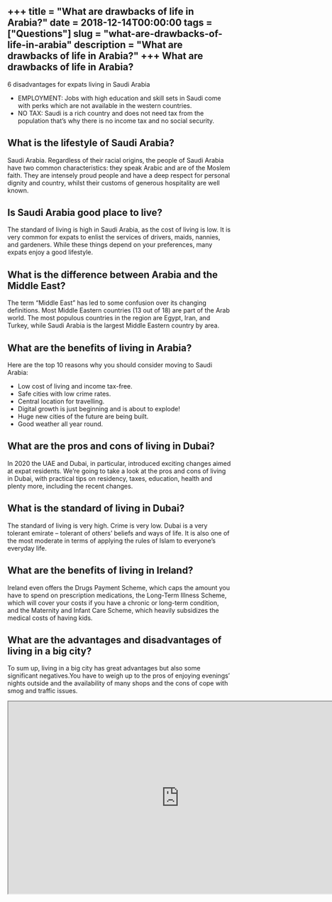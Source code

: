 +++
title = "What are drawbacks of life in Arabia?"
date = 2018-12-14T00:00:00
tags = ["Questions"]
slug = "what-are-drawbacks-of-life-in-arabia"
description = "What are drawbacks of life in Arabia?"
+++
What are drawbacks of life in Arabia?
-------------------------------------

6 disadvantages for expats living in Saudi Arabia

- EMPLOYMENT: Jobs with high education and skill sets in Saudi come with perks which are not available in the western countries.
- NO TAX: Saudi is a rich country and does not need tax from the population that’s why there is no income tax and no social security.

What is the lifestyle of Saudi Arabia?
--------------------------------------

Saudi Arabia. Regardless of their racial origins, the people of Saudi Arabia have two common characteristics: they speak Arabic and are of the Moslem faith. They are intensely proud people and have a deep respect for personal dignity and country, whilst their customs of generous hospitality are well known.

Is Saudi Arabia good place to live?
-----------------------------------

The standard of living is high in Saudi Arabia, as the cost of living is low. It is very common for expats to enlist the services of drivers, maids, nannies, and gardeners. While these things depend on your preferences, many expats enjoy a good lifestyle.

What is the difference between Arabia and the Middle East?
----------------------------------------------------------

The term “Middle East” has led to some confusion over its changing definitions. Most Middle Eastern countries (13 out of 18) are part of the Arab world. The most populous countries in the region are Egypt, Iran, and Turkey, while Saudi Arabia is the largest Middle Eastern country by area.

What are the benefits of living in Arabia?
------------------------------------------

Here are the top 10 reasons why you should consider moving to Saudi Arabia:

- Low cost of living and income tax-free.
- Safe cities with low crime rates.
- Central location for travelling.
- Digital growth is just beginning and is about to explode!
- Huge new cities of the future are being built.
- Good weather all year round.

What are the pros and cons of living in Dubai?
----------------------------------------------

In 2020 the UAE and Dubai, in particular, introduced exciting changes aimed at expat residents. We’re going to take a look at the pros and cons of living in Dubai, with practical tips on residency, taxes, education, health and plenty more, including the recent changes.

What is the standard of living in Dubai?
----------------------------------------

The standard of living is very high. Crime is very low. Dubai is a very tolerant emirate – tolerant of others’ beliefs and ways of life. It is also one of the most moderate in terms of applying the rules of Islam to everyone’s everyday life.

What are the benefits of living in Ireland?
-------------------------------------------

Ireland even offers the Drugs Payment Scheme, which caps the amount you have to spend on prescription medications, the Long-Term Illness Scheme, which will cover your costs if you have a chronic or long-term condition, and the Maternity and Infant Care Scheme, which heavily subsidizes the medical costs of having kids.

What are the advantages and disadvantages of living in a big city?
------------------------------------------------------------------

To sum up, living in a big city has great advantages but also some significant negatives.You have to weigh up to the pros of enjoying evenings’ nights outside and the availability of many shops and the cons of cope with smog and traffic issues.

<iframe allow="accelerometer; autoplay; clipboard-write; encrypted-media; gyroscope; picture-in-picture" allowfullscreen="" class="__youtube_prefs__  epyt-is-override  no-lazyload" data-no-lazy="1" data-origheight="433" data-origwidth="770" data-skipgform_ajax_framebjll="" height="433" id="_ytid_55856" loading="lazy" src="https://www.youtube.com/embed/OARlgKwUXj8?enablejsapi=1&autoplay=0&cc_load_policy=0&cc_lang_pref=&iv_load_policy=1&loop=0&modestbranding=0&rel=1&fs=1&playsinline=0&autohide=2&theme=dark&color=red&controls=1&" title="YouTube player" width="770"></iframe>